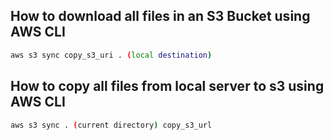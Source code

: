 ## How to download all files in an S3 Bucket using AWS CLI
````sh
aws s3 sync copy_s3_uri . (local destination)
````
## How to copy all files from local server to s3 using AWS CLI
````sh 
aws s3 sync . (current directory) copy_s3_url
````
